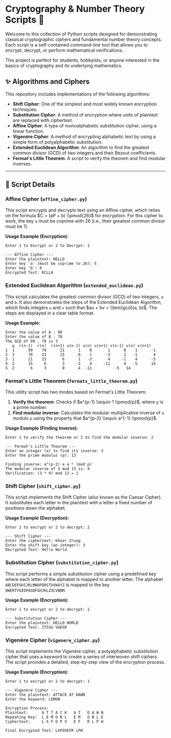 # Cryptography & Number Theory Scripts 🐍

Welcome to this collection of Python scripts designed for demonstrating classical cryptographic ciphers and fundamental number theory concepts. Each script is a self-contained command-line tool that allows you to encrypt, decrypt, or perform mathematical verifications.

This project is perfect for students, hobbyists, or anyone interested in the basics of cryptography and its underlying mathematics.

## ✨ Algorithms and Ciphers

This repository includes implementations of the following algorithms:

  * **Shift Cipher**: One of the simplest and most widely known encryption techniques.
  * **Substitution Cipher**: A method of encryption where units of plaintext are replaced with ciphertext.
  * **Affine Cipher**: A type of monoalphabetic substitution cipher, using a linear function.
  * **Vigenère Cipher**: A method of encrypting alphabetic text by using a simple form of polyalphabetic substitution.
  * **Extended Euclidean Algorithm**: An algorithm to find the greatest common divisor (GCD) of two integers and their Bezout coefficients.
  * **Fermat's Little Theorem**: A script to verify the theorem and find modular inverses.

-----

## 📜 Script Details

### Affine Cipher (`affine_cipher.py`)

This script encrypts and decrypts text using an Affine cipher, which relies on the formula $C = (aP + b) \\pmod{26}$ for encryption. For this cipher to work, the key `a` must be coprime with 26 (i.e., their greatest common divisor must be 1).

**Usage Example (Encryption):**

```
Enter 1 to Encrypt or 2 to Decrypt: 1

--- Affine Cipher ---
Enter the plaintext: HELLO
Enter key 'a' (must be coprime to 26): 5
Enter key 'b': 8
Encrypted Text: RCLLA
```

### Extended Euclidean Algorithm (`extended_euclidean.py`)

This script calculates the greatest common divisor (GCD) of two integers, `a` and `b`. It also demonstrates the steps of the Extended Euclidean Algorithm, which finds integers `u` and `v` such that $au + bv = \\text{gcd}(a, b)$. The steps are displayed in a clear table format.

**Usage Example:**

```
Enter the value of A : 99
Enter the value of B : 78
The GCD of 99 , 78 is 3
   q  r(n-1)  r(n)  r(n+1) u(n-1) u(n) u(n+1) v(n-1) v(n) v(n+1)
1  1      99    78      21      1    0       1      0    1      -1
2  3      78    21      15      0    1      -3      1   -1       4
3  1      21    15       6      1   -3       4     -1    4      -5
4  2      15     6       3     -3    4     -11      4   -5      14
5  2       6     3       0      4  -11          -5   14
```

### Fermat's Little Theorem (`fermats_little_theorem.py`)

This utility script has two modes based on Fermat's Little Theorem:

1.  **Verify the theorem**: Checks if $a^{p-1} \\equiv 1 \\pmod{p}$, where `p` is a prime number.
2.  **Find modular inverse**: Calculates the modular multiplicative inverse of `a` modulo `p` using the property that $a^{p-2} \\equiv a^{-1} \\pmod{p}$.

**Usage Example (Finding Inverse):**

```
Enter 1 to verify the theorem or 2 to find the modular inverse: 2

--- Fermat's Little Theorem ---
Enter an integer (a) to find its inverse: 3
Enter the prime modulus (p): 13

Finding inverse: a^(p-2) ≡ a⁻¹ (mod p)
The modular inverse of 3 mod 13 is: 9
Verification: (3 * 9) mod 13 = 1
```

### Shift Cipher (`shift_cipher.py`)

This script implements the Shift Cipher (also known as the Caesar Cipher). It substitutes each letter in the plaintext with a letter a fixed number of positions down the alphabet.

**Usage Example (Decryption):**

```
Enter 1 to encrypt or 2 to decrypt: 2

--- Shift Cipher ---
Enter the ciphertext: Khoor Zruog
Enter the shift key (an integer): 3
Decrypted Text: Hello World
```

### Substitution Cipher (`substitution_cipher.py`)

This script performs a simple substitution cipher using a predefined key where each letter of the alphabet is mapped to another letter. The alphabet `ABCDEFGHIJKLMNOPQRSTUVWXYZ` is mapped to the key `QWERTYUIOPASDFGHJKLZXCVBNM`.

**Usage Example (Encryption):**

```
Enter 1 to encrypt or 2 to decrypt: 1

--- Substitution Cipher ---
Enter the plaintext: HELLO WORLD
Encrypted Text: ITSSG VGKSR
```

### Vigenère Cipher (`vigenere_cipher.py`)

This script implements the Vigenère cipher, a polyalphabetic substitution cipher that uses a keyword to create a series of interwoven shift ciphers. The script provides a detailed, step-by-step view of the encryption process.

**Usage Example (Encryption):**

```
Enter 1 to encrypt or 2 to decrypt: 1

--- Vigenère Cipher ---
Enter the plaintext: ATTACK AT DAWN
Enter the keyword: LEMON

Encryption Process:
Plaintext:      A T T A C K   A T   D A W N
Repeating Key:  L E M O N L   E M   O N L E
Ciphertext:     L X F O P V   E F   R L P H

Final Encrypted Text: LXFOVEFR LPH
```
